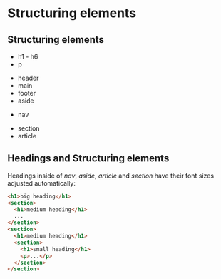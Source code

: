 # Structuring elements

## Structuring elements

- h1 - h6
- p

<!-- separator -->

- header
- main
- footer
- aside

<!-- separator -->

- nav

<!-- separator -->

- section
- article

## Headings and Structuring elements

Headings inside of _nav_, _aside_, _article_ and _section_ have their font sizes adjusted automatically:

```html
<h1>big heading</h1>
<section>
  <h1>medium heading</h1>
  ...
</section>
<section>
  <h1>medium heading</h1>
  <section>
    <h1>small heading</h1>
    <p>...</p>
  </section>
</section>
```
